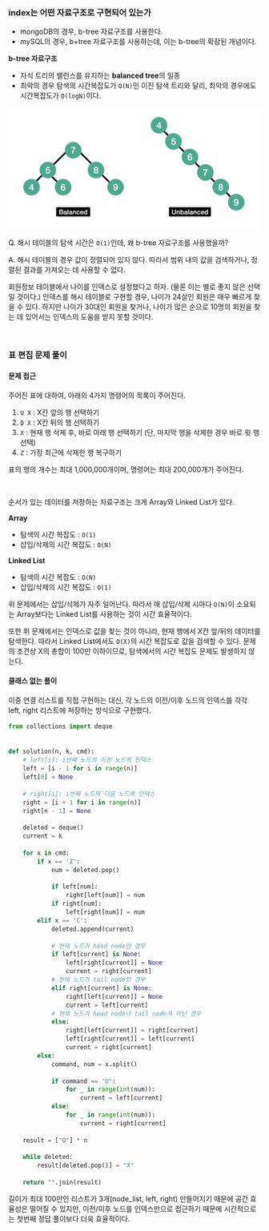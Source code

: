 ### index는 어떤 자료구조로 구현되어 있는가

- mongoDB의 경우, b-tree 자료구조를 사용한다.
- mySQL의 경우, b+tree 자료구조를 사용하는데, 이는 b-tree의 확장된 개념이다.

**b-tree 자료구조**

- 자식 트리의 밸런스를 유지하는 **balanced tree**의 일종
- 최악의 경우 탐색의 시간복잡도가 `O(N)`인 이진 탐색 트리와 달리, 최악의 경우에도 시간복잡도가 `O(logN)`이다.

![B-Tree란? (1)](./study.assets/btree.png)

Q. 해시 테이블의 탐색 시간은 `O(1)`인데, 왜 b-tree 자료구조를 사용했을까?

A. 해시 테이블의 경우 값이 정렬되어 있지 않다. 따라서 범위 내의 값을 검색하거나, 정렬된 결과를 가져오는 데 사용할 수 없다.

회원정보 테이블에서 나이를 인덱스로 설정했다고 하자. (물론 이는 별로 좋지 않은 선택일 것이다.) 인덱스를 해시 테이블로 구현할 경우, 나이가 24살인 회원은 매우 빠르게 찾을 수 있다. 하지만 나이가 30대인 회원을 찾거나, 나이가 많은 순으로 10명의 회원을 찾는 데 있어서는 인덱스의 도움을 받지 못할 것이다.

<br>

### 표 편집 문제 풀이



#### **문제 접근**

주어진 표에 대하여, 아래의 4가지 명령어의 목록이 주어진다.

1. `U X` : X칸 앞의 행 선택하기
2. `D X` : X칸 뒤의 행 선택하기
3. `X` : 현재 행 삭제 후, 바로 아래 행 선택하기 (단, 마지막 행을 삭제한 경우 바로 윗 행 선택)
4. `Z` : 가장 최근에 삭제한 행 복구하기

표의 행의 개수는 최대 1,000,000개이며, 명령어는 최대 200,000개가 주어진다.

<br>

순서가 있는 데이터를 저장하는 자료구조는 크게 Array와 Linked List가 있다. 

**Array**

- 탐색의 시간 복잡도 : `O(1)`
- 삽입/삭제의 시간 복잡도 : `O(N)`

**Linked List**

- 탐색의 시간 복잡도 : `O(N)`
- 삽입/삭제의 시간 복잡도 : `O(1)`

위 문제에서는 삽입/삭제가 자주 일어난다. 따라서 매 삽입/삭제 시마다 `O(N)`이 소요되는 Array보다는 Linked List를 사용하는 것이 시간 효율적이다. 

또한 위 문제에서는 인덱스로 값을 찾는 것이 아니라, 현재 행에서 X칸 앞/뒤의 데이터를 탐색한다. 따라서 Linked List에서도 `O(X)`의 시간 복잡도로 값을 검색할 수 있다. 문제의 조건상 X의 총합이 100만 이하이므로, 탐색에서의 시간 복잡도 문제도 발생하지 않는다.



#### 클래스 없는 풀이

이중 연결 리스트를 직접 구현하는 대신, 각 노드의 이전/이후 노드의 인덱스를 각각 left, right 리스트에 저장하는 방식으로 구현했다.

```python
from collections import deque


def solution(n, k, cmd):
    # left[i]: i번째 노드의 이전 노드의 인덱스
    left = [i - 1 for i in range(n)]
    left[0] = None
    
    # right[i]: i번째 노드의 다음 노드의 인덱스
    right = [i + 1 for i in range(n)]
    right[n - 1] = None
    
    deleted = deque()
    current = k
        
    for x in cmd:
        if x == 'Z':
            num = deleted.pop()
            
            if left[num]:
                right[left[num]] = num
            if right[num]:
                left[right[num]] = num
        elif x == 'C':
            deleted.append(current)
            
            # 현재 노드가 head node인 경우
            if left[current] is None:
                left[right[current]] = None
                current = right[current]
            # 현재 노드가 tail node인 경우
            elif right[current] is None:
                right[left[current]] = None
                current = left[current]
            # 현재 노드가 head node나 tail node가 아닌 경우
            else:
                right[left[current]] = right[current]
                left[right[current]] = left[current]
                current = right[current]
        else:
            command, num = x.split()
        
            if command == 'U':
                for _ in range(int(num)):
                    current = left[current]
            else:
                for _ in range(int(num)):
                    current = right[current]
    
    result = ["O"] * n
    
    while deleted:
        result[deleted.pop()] = "X"
    
    return "".join(result)
```

길이가 최대 100만인 리스트가 3개(node_list, left, right) 만들어지기 때문에 공간 효율성은 떨어질 수 있지만, 이전/이후 노드를 인덱스만으로 접근하기 때문에 시간적으로는 첫번째 정답 풀이보다 더욱 효율적이다.